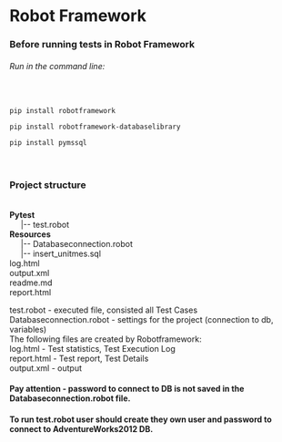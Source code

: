 <h1>Robot Framework</h1>
<h3>Before running tests in Robot Framework</h3>
<h6>Run in the command line:</h6>
<br>
<code>
pip install robotframework <br>
pip install robotframework-databaselibrary <br>
pip install pymssql
</code><br>
<br>

<h3>Project structure</h3><br>
<b>Pytest</b><br>
&nbsp;&nbsp;&nbsp;&nbsp;     |-- test.robot<br>
<b>Resources</b><br>
&nbsp;&nbsp;&nbsp;&nbsp;     |-- Databaseconnection.robot<br>
&nbsp;&nbsp;&nbsp;&nbsp;     |-- insert_unitmes.sql<br>
log.html<br>
output.xml<br>
readme.md<br>
report.html<br>

test.robot - executed file, consisted all Test Cases
Databaseconnection.robot - settings for the  project (connection to db, variables)<br>
The following files are created by Robotframework:<br>
log.html - Test statistics, Test Execution Log<br>
report.html - Test report, Test Details <br>
output.xml - output<br>



<h4>Pay attention - password to connect to DB is not saved in the Databaseconnection.robot file.</h4>
<h4>To run test.robot  user should create they own user and password to connect to AdventureWorks2012 DB.</h4>

